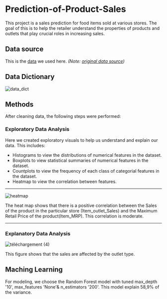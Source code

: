 # Prediction-of-Product-Sales
This project is a sales prediction for food items sold at various stores. The goal of this is to help the retailer understand the properties of products and outlets that play crucial roles in increasing sales.

## Data source 
This is the [data](https://drive.google.com/file/d/1syH81TVrbBsdymLT_jl2JIf6IjPXtSQw/view?usp=sharing) we used here. *(Note: [original data source](https://datahack.analyticsvidhya.com/contest/practice-problem-big-mart-sales-iii/))*
## Data Dictionary

![data_dict](https://github.com/marwamhz/Prediction-of-Product-Sales/assets/160395937/72f46a4f-93b6-44a3-9903-8b85f081ecab)

## Methods
After cleaning data, the following steps were performed:
### Exploratory Data Analysis 
Here we created exploratory visuals to help us understand and explain our data. This includes:
- Histograms to view the distributions of numerical features in the dataset.
- Boxplots to view statistical summaries of numerical features in the dataset.
- Countplots to view the frequency of each class of categorial features in the dataset.
- Heatmap to view the correlation between features.

---
![heatmap](https://github.com/marwamhz/Prediction-of-Product-Sales/assets/160395937/0c7289db-df18-4c67-8205-4bd45e8d9acf)

The heat map shows that there is a positive correlation between the Sales of the product in the particular store (Item_outlet_Sales) and the Maximum Retail Price of the product(Item_MRP). This correlation is moderate.

---
### Explanatory Data Analysis 

![téléchargement (4)](https://github.com/marwamhz/Prediction-of-Product-Sales/assets/160395937/5358a392-4a18-400d-9e08-081c31f8ebbb)

This figure shows that the sales are affected by the outlet type.

## Maching Learning 
For modeling, we choose the Random Forest model with tuned max_depth '10', max_features 'None'& n_estimators '200'. This model explain 58,9% of the variance.
